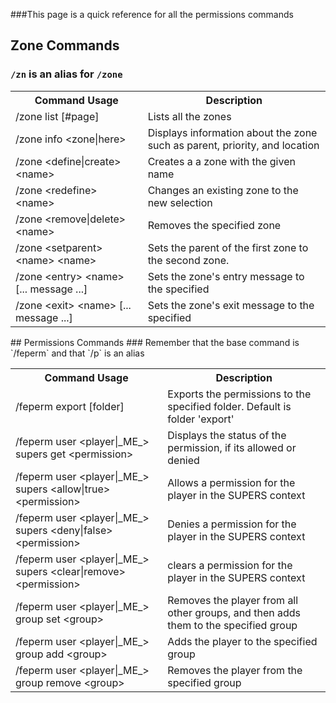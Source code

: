 ###This page is a quick reference for all the permissions commands

## Zone Commands
### `/zn` is an alias for `/zone`
<table>
	<tr>
		<th>Command Usage</th>
		<th>Description</th>
	</tr>
	<tr>
		<td>/zone list [#page]</td>
		<td>Lists all the zones</td>
	</tr>
	<tr>
		<td>/zone info &lt;zone|here></td>
		<td>Displays information about the zone such as parent, priority, and location</td>
	</tr>
	<tr>
		<td>/zone &lt;define|create> &lt;name> </td>
		<td>Creates a a zone with the given name</td>
	</tr>
	<tr>
		<td>/zone &lt;redefine> &lt;name> </td>
		<td>Changes an existing zone to the new selection</td>
	</tr>
	<tr>
		<td>/zone &lt;remove|delete> &lt;name> </td>
		<td>Removes the specified zone</td>
	</tr>
	<tr>
		<td>/zone &lt;setparent> &lt;name> &lt;name></td>
		<td>Sets the parent of the first zone to the second zone.</td>
	</tr>
	<tr>
		<td>/zone &lt;entry> &lt;name> [... message ...]</td>
		<td>Sets the zone's entry message to the specified</td>
	</tr>
	<tr>
		<td>/zone &lt;exit> &lt;name> [... message ...]</td>
		<td>Sets the zone's exit message to the specified</td>
	</tr>
</table>
## Permissions Commands
### Remember that the base command is `/feperm` and that `/p` is an alias
<table>
	<tr>
		<th>Command Usage</th>
		<th>Description</th>
	</tr>
	<tr>
		<td>/feperm export [folder]</td>
		<td>Exports the permissions to the specified folder. Default is folder 'export'</td>
	</tr>
	<tr>
		<td>/feperm user &lt;player|_ME_> supers get &lt;permission></td>
		<td>Displays the status of the permission, if its allowed or denied</td>
	</tr>
	<tr>
		<td>/feperm user &lt;player|_ME_> supers &lt;allow|true> &lt;permission></td>
		<td>Allows a permission for the player in the SUPERS context</td>
	</tr>
	<tr>
		<td>/feperm user &lt;player|_ME_> supers &lt;deny|false> &lt;permission></td>
		<td>Denies a permission for the player in the SUPERS context</td>
	</tr>
	<tr>
		<td>/feperm user &lt;player|_ME_> supers &lt;clear|remove> &lt;permission></td>
		<td>clears a permission for the player in the SUPERS context</td>
	</tr>
	<tr>
		<td>/feperm user &lt;player|_ME_> group set &lt;group></td>
		<td>Removes the player from all other groups, and then adds them to the specified group </td>
	</tr>
	<tr>
		<td>/feperm user &lt;player|_ME_> group add &lt;group></td>
		<td>Adds the player to the specified group </td>
	</tr>
	<tr>
		<td>/feperm user &lt;player|_ME_> group remove &lt;group></td>
		<td>Removes the player from the specified group </td>
	</tr>
</table>